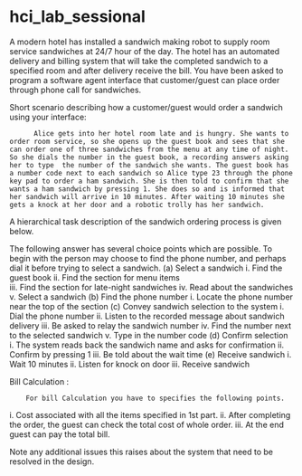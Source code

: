 # hci_lab_sessional
A modern hotel has installed a sandwich making robot to supply room service sandwiches at 24/7 hour of the day. The hotel  has an automated delivery and billing system that will take the completed sandwich to a specified room and after delivery receive the bill.
 You have been asked to program a software agent interface that customer/guest can place order through phone call for sandwiches.

 Short scenario describing how a customer/guest would order a sandwich using your interface:
      
          Alice gets into her hotel room late and is hungry. She wants to order room service, so she opens up the guest book and sees that she can order one of three sandwiches from the menu at any time of night. So she dials the number in the guest book, a recording answers asking her to type  the number of the sandwich she wants. The guest book has a number code next to each sandwich so Alice type 23 through the phone key pad to order a ham sandwich. She is then told to confirm that she wants a ham sandwich by pressing 1. She does so and is informed that her sandwich will arrive in 10 minutes. After waiting 10 minutes she gets a knock at her door and a robotic trolly has her sandwich. 

A hierarchical task description of the sandwich ordering process is given below. 

 The following answer has several choice points which are possible. To begin with the person may choose to find the phone number, and perhaps dial it before trying to select a sandwich.
 (a) Select a sandwich
         i. Find the guest book
         ii. Find the section for menu items   
         iii. Find the section for late-night sandwiches
         iv. Read about the sandwiches
         v. Select a sandwich 
(b) Find the phone number
         i. Locate the phone number near the top of the section
 (c) Convey sandwich selection to the system 
         i. Dial the phone number 
         ii. Listen to the recorded message about sandwich delivery 
       iii. Be asked to relay the sandwich number 
        iv. Find the number next to the selected sandwich 
        v. Type in the number code
 (d) Confirm selection
        i. The system reads back the sandwich name and asks for confirmation
        ii. Confirm by pressing 1
        iii. Be told about the wait time
 (e) Receive sandwich
        i. Wait 10 minutes 
        ii. Listen for knock on door
        iii. Receive sandwich 

 Bill Calculation :
            
        For bill Calculation you have to specifies the following points.
i.	Cost associated with all the items specified in 1st part.
ii.	After completing the order, the guest can check the total cost of whole order.
iii.	At the end guest can pay the total bill.

Note any additional issues this raises about the system that need to be resolved in the design. 
